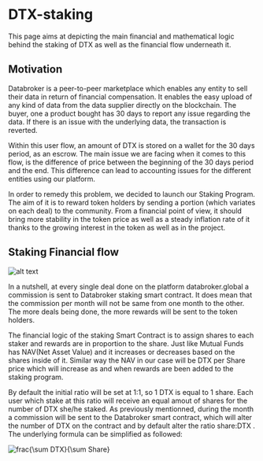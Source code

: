 # DTX-staking

This page aims at depicting the main financial and mathematical logic behind the staking of DTX as well as the financial flow underneath it. 

## Motivation
Databroker is a peer-to-peer marketplace which enables any entity to sell their data in return of financial compensation. It enables the easy upload of any kind of data from the data supplier directly on the blockchain. The buyer, one a product bought has 30 days to report any issue regarding the data. If there is an issue with the underlying data, the transaction is reverted.

Within this user flow, an amount of DTX is stored on a wallet for the 30 days period, as an escrow. The main issue we are facing when it comes to this flow, is the difference of price between the beginning of the 30 days period and the end. This difference can lead to accounting issues for the different entities using our platform.

In order to remedy this problem, we decided to launch our Staking Program. The aim of it is to reward token holders by sending a portion (which variates on each deal) to the community. From a financial point of view, it should bring more stability in the token price as well as a steady inflation rate of it thanks to the growing interest in the token as well as in the project. 

## Staking Financial flow

![alt text](https://github.com/databrokerglobal/DTX-staking/blob/main/financial_flow.png)

In a nutshell, at every single deal done on the platform databroker.global a commission is sent to Databroker staking smart contract. It does mean that the commission per month will not be same from one month to the other. The more deals being done, the more rewards will be sent to the token holders.

The financial logic of the staking Smart Contract is to assign shares to each staker and rewards are in proportion to the share. Just like Mutual Funds has NAV(Net Asset Value) and it increases or decreases based on the shares inside of it. Similar way the NAV in our case will be DTX per Share price which will increase as and when rewards are been added to the staking program.

By default the initial ratio will be set at 1:1, so 1 DTX is equal to 1 share. Each user which stake at this ratio will receive an equal amout of shares for the number of DTX she/he staked. 
As previously mentionned, during the month a commission will be sent to the Databroker smart contract, which will alter the number of DTX on the contract and by default alter the ratio share:DTX . The underlying formula can be simplified as followed:

<img src="https://latex.codecogs.com/svg.image?frac{\sum&space;DTX}{\sum&space;Share}" title="frac{\sum DTX}{\sum Share}" />

